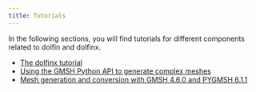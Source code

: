 ```yaml
---
title: Tutorials
---
```


In the following sections, you will find tutorials for different components related to dolfin and dolfinx.
- [The dolfinx tutorial](https://jorgensd.github.io/dolfinx-tutorial/)
- [Using the GMSH Python API to generate complex meshes](converted_files/tutorial_gmsh.md)
- [Mesh generation and conversion with GMSH 4.6.0 and PYGMSH 6.1.1](converted_files/tutorial_pygmsh.md)